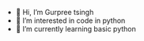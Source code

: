 - 👋 Hi, I’m Gurpree tsingh
- 👀 I’m interested in code in python 
- 🌱 I’m currently learning basic python 

<!---
35678476/35678476 is a ✨ special ✨ repository because its `README.md` (this file) appears on your GitHub profile.
You can click the Preview link to take a look at your changes.
--->

